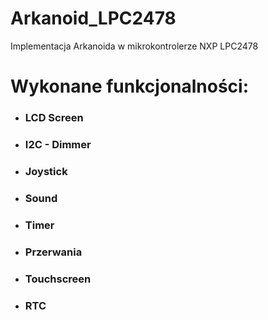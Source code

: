 # Arkanoid_LPC2478
Implementacja Arkanoida w mikrokontrolerze NXP LPC2478

# Wykonane funkcjonalności:

* ### LCD Screen
* ### I2C - Dimmer
* ### Joystick
* ### Sound
* ### Timer
* ### Przerwania
* ### Touchscreen
* ### RTC
